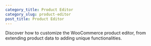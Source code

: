 ```yaml
---
category_title: Product Editor
category_slug: product-editor
post_title: Product Editor
---
```


Discover how to customize the WooCommerce product editor, from extending product data to adding unique functionalities.
